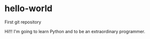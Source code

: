 # hello-world
First git repository

Hi!!!
I'm going to learn Python and to be an extraordinary programmer.
